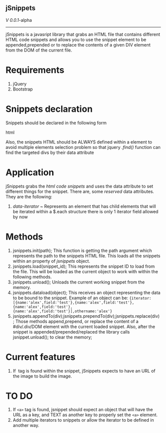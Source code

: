 jSnippets
--------------------
*V 0.0.1*-alpha

--------------------

jSnippets is a javasript library that grabs an HTML file that contains different HTML code snippets and allows you to use the snippet element to be appended,prepended or to replace the contents of a given DIV element from the DOM of the current file.

Requirements
============
1. jQuery
2. Bootstrap

Snippets declaration
====================
Snippets should be declared in the following form
<!--snippet#id_here--> html <!--snippet#id_here_end-->
Also, the snippets HTML should be ALWAYS defined within a *<span />* element to avoid multiple elements selection problem so that jquery _.find()_ function can find the targeted divs by their data attribute

Application
===========
jSnippets grabs the _html code snippets_ and uses the data attribute to set different things for the snippet.
There are, some *reserved* data attributes. They are the following:

1. _data-iterator_ ~ Represents an element that has child elements that will be iterated within a $.each structure there is only 1 iterator field allowed by now

Methods
=======
1. jsnippets.init(path); 
This function is getting the path argument which represents the path to the snippets HTML file. This loads all the snippets within an property of _jsnippets_ object. 
2. jsnippets.load(snippet_id); 
This represents the snippet ID to load from the file. This will be loaded as the current object to work with within the following methods.
3. jsnippets.unload(); 
Unloads the current working snippet from the memory.
4. jsnippets.dataload(object);
This receives an object representing the data to be bound to the snippet. Example of an object can be:
`{iterator:[{name:'alex',field:'test'},{name:'alex',field:'test'},{name:'alex',field:'test'},{name:'alex',field:'test'}],othername:'alex'}`
5. jsnippets.appendTo(div);jsnippets.prependTo(div);jsnippets.replace(div);
Those methods append,prepend, or replace the content of a #div/.div/DOM element with the current loaded snippet. Also, after the snippet is appended/prepended/replaced the library calls jsnippet.unload(); to clear the memory;

Current features
================
1. If <img data-attr/> tag is found within the snippet, jSnippets expects to have an URL of the image to build the image.


TO DO
=====
1. If `<a>` tag is found, jsnippet should expect an object that will have the URL as a key, and TEXT as another key to properly set the `<a>` element. 
2. Add multiple iterators to snippets or allow the iterator to be defined in another way. 
